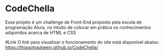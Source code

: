 # CodeChella
Esse projeto é um challenge de Front-End proposto pela escola de programação Alura, no intuito de colocar em prática os conhecimentos adquiridos acerca de HTML e CSS

#Link 
O link para visualizar o funcionamento do site está disponível abaixo:
https://thiagotrautwein.github.io/CodeChella/
